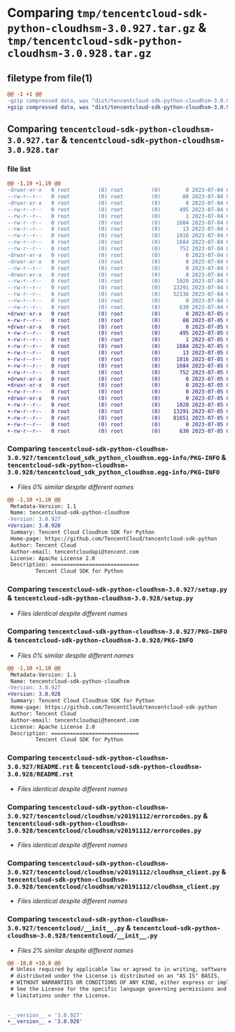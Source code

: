 # Comparing `tmp/tencentcloud-sdk-python-cloudhsm-3.0.927.tar.gz` & `tmp/tencentcloud-sdk-python-cloudhsm-3.0.928.tar.gz`

## filetype from file(1)

```diff
@@ -1 +1 @@
-gzip compressed data, was "dist/tencentcloud-sdk-python-cloudhsm-3.0.927.tar", last modified: Tue Jul  4 00:18:18 2023, max compression
+gzip compressed data, was "dist/tencentcloud-sdk-python-cloudhsm-3.0.928.tar", last modified: Wed Jul  5 00:22:32 2023, max compression
```

## Comparing `tencentcloud-sdk-python-cloudhsm-3.0.927.tar` & `tencentcloud-sdk-python-cloudhsm-3.0.928.tar`

### file list

```diff
@@ -1,19 +1,19 @@
-drwxr-xr-x   0 root         (0) root         (0)        0 2023-07-04 00:18:18.000000 tencentcloud-sdk-python-cloudhsm-3.0.927/
--rw-r--r--   0 root         (0) root         (0)       88 2023-07-04 00:18:18.000000 tencentcloud-sdk-python-cloudhsm-3.0.927/setup.cfg
-drwxr-xr-x   0 root         (0) root         (0)        0 2023-07-04 00:18:18.000000 tencentcloud-sdk-python-cloudhsm-3.0.927/tencentcloud_sdk_python_cloudhsm.egg-info/
--rw-r--r--   0 root         (0) root         (0)      495 2023-07-04 00:18:18.000000 tencentcloud-sdk-python-cloudhsm-3.0.927/tencentcloud_sdk_python_cloudhsm.egg-info/SOURCES.txt
--rw-r--r--   0 root         (0) root         (0)        1 2023-07-04 00:18:18.000000 tencentcloud-sdk-python-cloudhsm-3.0.927/tencentcloud_sdk_python_cloudhsm.egg-info/dependency_links.txt
--rw-r--r--   0 root         (0) root         (0)     1684 2023-07-04 00:18:18.000000 tencentcloud-sdk-python-cloudhsm-3.0.927/tencentcloud_sdk_python_cloudhsm.egg-info/PKG-INFO
--rw-r--r--   0 root         (0) root         (0)       13 2023-07-04 00:18:18.000000 tencentcloud-sdk-python-cloudhsm-3.0.927/tencentcloud_sdk_python_cloudhsm.egg-info/top_level.txt
--rw-r--r--   0 root         (0) root         (0)     1016 2023-07-04 00:18:18.000000 tencentcloud-sdk-python-cloudhsm-3.0.927/setup.py
--rw-r--r--   0 root         (0) root         (0)     1684 2023-07-04 00:18:18.000000 tencentcloud-sdk-python-cloudhsm-3.0.927/PKG-INFO
--rw-r--r--   0 root         (0) root         (0)      752 2023-07-04 00:18:18.000000 tencentcloud-sdk-python-cloudhsm-3.0.927/README.rst
-drwxr-xr-x   0 root         (0) root         (0)        0 2023-07-04 00:18:18.000000 tencentcloud-sdk-python-cloudhsm-3.0.927/tencentcloud/
-drwxr-xr-x   0 root         (0) root         (0)        0 2023-07-04 00:18:18.000000 tencentcloud-sdk-python-cloudhsm-3.0.927/tencentcloud/cloudhsm/
--rw-r--r--   0 root         (0) root         (0)        0 2023-07-04 00:18:18.000000 tencentcloud-sdk-python-cloudhsm-3.0.927/tencentcloud/cloudhsm/__init__.py
-drwxr-xr-x   0 root         (0) root         (0)        0 2023-07-04 00:18:18.000000 tencentcloud-sdk-python-cloudhsm-3.0.927/tencentcloud/cloudhsm/v20191112/
--rw-r--r--   0 root         (0) root         (0)     1020 2023-07-04 00:18:18.000000 tencentcloud-sdk-python-cloudhsm-3.0.927/tencentcloud/cloudhsm/v20191112/errorcodes.py
--rw-r--r--   0 root         (0) root         (0)    13291 2023-07-04 00:18:18.000000 tencentcloud-sdk-python-cloudhsm-3.0.927/tencentcloud/cloudhsm/v20191112/cloudhsm_client.py
--rw-r--r--   0 root         (0) root         (0)    52136 2023-07-04 00:18:18.000000 tencentcloud-sdk-python-cloudhsm-3.0.927/tencentcloud/cloudhsm/v20191112/models.py
--rw-r--r--   0 root         (0) root         (0)        0 2023-07-04 00:18:18.000000 tencentcloud-sdk-python-cloudhsm-3.0.927/tencentcloud/cloudhsm/v20191112/__init__.py
--rw-r--r--   0 root         (0) root         (0)      630 2023-07-04 00:18:18.000000 tencentcloud-sdk-python-cloudhsm-3.0.927/tencentcloud/__init__.py
+drwxr-xr-x   0 root         (0) root         (0)        0 2023-07-05 00:22:32.000000 tencentcloud-sdk-python-cloudhsm-3.0.928/
+-rw-r--r--   0 root         (0) root         (0)       88 2023-07-05 00:22:32.000000 tencentcloud-sdk-python-cloudhsm-3.0.928/setup.cfg
+drwxr-xr-x   0 root         (0) root         (0)        0 2023-07-05 00:22:32.000000 tencentcloud-sdk-python-cloudhsm-3.0.928/tencentcloud_sdk_python_cloudhsm.egg-info/
+-rw-r--r--   0 root         (0) root         (0)      495 2023-07-05 00:22:32.000000 tencentcloud-sdk-python-cloudhsm-3.0.928/tencentcloud_sdk_python_cloudhsm.egg-info/SOURCES.txt
+-rw-r--r--   0 root         (0) root         (0)        1 2023-07-05 00:22:32.000000 tencentcloud-sdk-python-cloudhsm-3.0.928/tencentcloud_sdk_python_cloudhsm.egg-info/dependency_links.txt
+-rw-r--r--   0 root         (0) root         (0)     1684 2023-07-05 00:22:32.000000 tencentcloud-sdk-python-cloudhsm-3.0.928/tencentcloud_sdk_python_cloudhsm.egg-info/PKG-INFO
+-rw-r--r--   0 root         (0) root         (0)       13 2023-07-05 00:22:32.000000 tencentcloud-sdk-python-cloudhsm-3.0.928/tencentcloud_sdk_python_cloudhsm.egg-info/top_level.txt
+-rw-r--r--   0 root         (0) root         (0)     1016 2023-07-05 00:22:32.000000 tencentcloud-sdk-python-cloudhsm-3.0.928/setup.py
+-rw-r--r--   0 root         (0) root         (0)     1684 2023-07-05 00:22:32.000000 tencentcloud-sdk-python-cloudhsm-3.0.928/PKG-INFO
+-rw-r--r--   0 root         (0) root         (0)      752 2023-07-05 00:22:32.000000 tencentcloud-sdk-python-cloudhsm-3.0.928/README.rst
+drwxr-xr-x   0 root         (0) root         (0)        0 2023-07-05 00:22:32.000000 tencentcloud-sdk-python-cloudhsm-3.0.928/tencentcloud/
+drwxr-xr-x   0 root         (0) root         (0)        0 2023-07-05 00:22:32.000000 tencentcloud-sdk-python-cloudhsm-3.0.928/tencentcloud/cloudhsm/
+-rw-r--r--   0 root         (0) root         (0)        0 2023-07-05 00:22:32.000000 tencentcloud-sdk-python-cloudhsm-3.0.928/tencentcloud/cloudhsm/__init__.py
+drwxr-xr-x   0 root         (0) root         (0)        0 2023-07-05 00:22:32.000000 tencentcloud-sdk-python-cloudhsm-3.0.928/tencentcloud/cloudhsm/v20191112/
+-rw-r--r--   0 root         (0) root         (0)     1020 2023-07-05 00:22:32.000000 tencentcloud-sdk-python-cloudhsm-3.0.928/tencentcloud/cloudhsm/v20191112/errorcodes.py
+-rw-r--r--   0 root         (0) root         (0)    13291 2023-07-05 00:22:32.000000 tencentcloud-sdk-python-cloudhsm-3.0.928/tencentcloud/cloudhsm/v20191112/cloudhsm_client.py
+-rw-r--r--   0 root         (0) root         (0)    81651 2023-07-05 00:22:32.000000 tencentcloud-sdk-python-cloudhsm-3.0.928/tencentcloud/cloudhsm/v20191112/models.py
+-rw-r--r--   0 root         (0) root         (0)        0 2023-07-05 00:22:32.000000 tencentcloud-sdk-python-cloudhsm-3.0.928/tencentcloud/cloudhsm/v20191112/__init__.py
+-rw-r--r--   0 root         (0) root         (0)      630 2023-07-05 00:22:32.000000 tencentcloud-sdk-python-cloudhsm-3.0.928/tencentcloud/__init__.py
```

### Comparing `tencentcloud-sdk-python-cloudhsm-3.0.927/tencentcloud_sdk_python_cloudhsm.egg-info/PKG-INFO` & `tencentcloud-sdk-python-cloudhsm-3.0.928/tencentcloud_sdk_python_cloudhsm.egg-info/PKG-INFO`

 * *Files 0% similar despite different names*

```diff
@@ -1,10 +1,10 @@
 Metadata-Version: 1.1
 Name: tencentcloud-sdk-python-cloudhsm
-Version: 3.0.927
+Version: 3.0.928
 Summary: Tencent Cloud Cloudhsm SDK for Python
 Home-page: https://github.com/TencentCloud/tencentcloud-sdk-python
 Author: Tencent Cloud
 Author-email: tencentcloudapi@tencent.com
 License: Apache License 2.0
 Description: ============================
         Tencent Cloud SDK for Python
```

### Comparing `tencentcloud-sdk-python-cloudhsm-3.0.927/setup.py` & `tencentcloud-sdk-python-cloudhsm-3.0.928/setup.py`

 * *Files identical despite different names*

### Comparing `tencentcloud-sdk-python-cloudhsm-3.0.927/PKG-INFO` & `tencentcloud-sdk-python-cloudhsm-3.0.928/PKG-INFO`

 * *Files 0% similar despite different names*

```diff
@@ -1,10 +1,10 @@
 Metadata-Version: 1.1
 Name: tencentcloud-sdk-python-cloudhsm
-Version: 3.0.927
+Version: 3.0.928
 Summary: Tencent Cloud Cloudhsm SDK for Python
 Home-page: https://github.com/TencentCloud/tencentcloud-sdk-python
 Author: Tencent Cloud
 Author-email: tencentcloudapi@tencent.com
 License: Apache License 2.0
 Description: ============================
         Tencent Cloud SDK for Python
```

### Comparing `tencentcloud-sdk-python-cloudhsm-3.0.927/README.rst` & `tencentcloud-sdk-python-cloudhsm-3.0.928/README.rst`

 * *Files identical despite different names*

### Comparing `tencentcloud-sdk-python-cloudhsm-3.0.927/tencentcloud/cloudhsm/v20191112/errorcodes.py` & `tencentcloud-sdk-python-cloudhsm-3.0.928/tencentcloud/cloudhsm/v20191112/errorcodes.py`

 * *Files identical despite different names*

### Comparing `tencentcloud-sdk-python-cloudhsm-3.0.927/tencentcloud/cloudhsm/v20191112/cloudhsm_client.py` & `tencentcloud-sdk-python-cloudhsm-3.0.928/tencentcloud/cloudhsm/v20191112/cloudhsm_client.py`

 * *Files identical despite different names*

### Comparing `tencentcloud-sdk-python-cloudhsm-3.0.927/tencentcloud/__init__.py` & `tencentcloud-sdk-python-cloudhsm-3.0.928/tencentcloud/__init__.py`

 * *Files 2% similar despite different names*

```diff
@@ -10,8 +10,8 @@
 # Unless required by applicable law or agreed to in writing, software
 # distributed under the License is distributed on an "AS IS" BASIS,
 # WITHOUT WARRANTIES OR CONDITIONS OF ANY KIND, either express or implied.
 # See the License for the specific language governing permissions and
 # limitations under the License.
 
 
-__version__ = '3.0.927'
+__version__ = '3.0.928'
```

